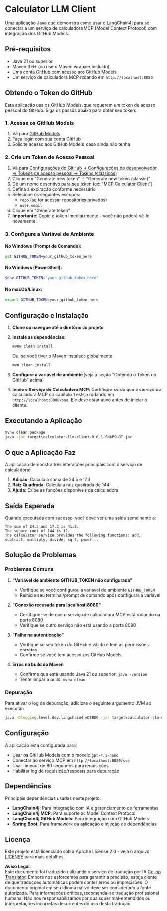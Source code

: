 <!--
CO_OP_TRANSLATOR_METADATA:
{
  "original_hash": "ac2459c0d5cc823922e3d9240a95028c",
  "translation_date": "2025-07-13T19:08:59+00:00",
  "source_file": "03-GettingStarted/03-llm-client/solution/java/README.md",
  "language_code": "br"
}
-->
# Calculator LLM Client

Uma aplicação Java que demonstra como usar o LangChain4j para se conectar a um serviço de calculadora MCP (Model Context Protocol) com integração dos GitHub Models.

## Pré-requisitos

- Java 21 ou superior
- Maven 3.6+ (ou use o Maven wrapper incluído)
- Uma conta GitHub com acesso aos GitHub Models
- Um serviço de calculadora MCP rodando em `http://localhost:8080`

## Obtendo o Token do GitHub

Esta aplicação usa os GitHub Models, que requerem um token de acesso pessoal do GitHub. Siga os passos abaixo para obter seu token:

### 1. Acesse os GitHub Models
1. Vá para [GitHub Models](https://github.com/marketplace/models)
2. Faça login com sua conta GitHub
3. Solicite acesso aos GitHub Models, caso ainda não tenha

### 2. Crie um Token de Acesso Pessoal
1. Vá para [Configurações do GitHub → Configurações de desenvolvedor → Tokens de acesso pessoal → Tokens (clássicos)](https://github.com/settings/tokens)
2. Clique em "Generate new token" → "Generate new token (classic)"
3. Dê um nome descritivo para seu token (ex: "MCP Calculator Client")
4. Defina a expiração conforme necessário
5. Selecione os seguintes escopos:
   - `repo` (se for acessar repositórios privados)
   - `user:email`
6. Clique em "Generate token"
7. **Importante**: Copie o token imediatamente - você não poderá vê-lo novamente!

### 3. Configure a Variável de Ambiente

#### No Windows (Prompt de Comando):
```cmd
set GITHUB_TOKEN=your_github_token_here
```

#### No Windows (PowerShell):
```powershell
$env:GITHUB_TOKEN="your_github_token_here"
```

#### No macOS/Linux:
```bash
export GITHUB_TOKEN=your_github_token_here
```

## Configuração e Instalação

1. **Clone ou navegue até o diretório do projeto**

2. **Instale as dependências**:
   ```cmd
   mvnw clean install
   ```
   Ou, se você tiver o Maven instalado globalmente:
   ```cmd
   mvn clean install
   ```

3. **Configure a variável de ambiente** (veja a seção "Obtendo o Token do GitHub" acima)

4. **Inicie o Serviço de Calculadora MCP**:
   Certifique-se de que o serviço de calculadora MCP do capítulo 1 esteja rodando em `http://localhost:8080/sse`. Ele deve estar ativo antes de iniciar o cliente.

## Executando a Aplicação

```cmd
mvnw clean package
java -jar target\calculator-llm-client-0.0.1-SNAPSHOT.jar
```

## O que a Aplicação Faz

A aplicação demonstra três interações principais com o serviço de calculadora:

1. **Adição**: Calcula a soma de 24.5 e 17.3
2. **Raiz Quadrada**: Calcula a raiz quadrada de 144
3. **Ajuda**: Exibe as funções disponíveis da calculadora

## Saída Esperada

Quando executada com sucesso, você deve ver uma saída semelhante a:

```
The sum of 24.5 and 17.3 is 41.8.
The square root of 144 is 12.
The calculator service provides the following functions: add, subtract, multiply, divide, sqrt, power...
```

## Solução de Problemas

### Problemas Comuns

1. **"Variável de ambiente GITHUB_TOKEN não configurada"**
   - Verifique se você configurou a variável de ambiente `GITHUB_TOKEN`
   - Reinicie seu terminal/prompt de comando após configurar a variável

2. **"Conexão recusada para localhost:8080"**
   - Certifique-se de que o serviço de calculadora MCP está rodando na porta 8080
   - Verifique se outro serviço não está usando a porta 8080

3. **"Falha na autenticação"**
   - Verifique se seu token do GitHub é válido e tem as permissões corretas
   - Confirme se você tem acesso aos GitHub Models

4. **Erros na build do Maven**
   - Confirme que está usando Java 21 ou superior: `java -version`
   - Tente limpar a build: `mvnw clean`

### Depuração

Para ativar o log de depuração, adicione o seguinte argumento JVM ao executar:
```cmd
java -Dlogging.level.dev.langchain4j=DEBUG -jar target\calculator-llm-client-0.0.1-SNAPSHOT.jar
```

## Configuração

A aplicação está configurada para:
- Usar os GitHub Models com o modelo `gpt-4.1-nano`
- Conectar ao serviço MCP em `http://localhost:8080/sse`
- Usar timeout de 60 segundos para requisições
- Habilitar log de requisição/resposta para depuração

## Dependências

Principais dependências usadas neste projeto:
- **LangChain4j**: Para integração com IA e gerenciamento de ferramentas
- **LangChain4j MCP**: Para suporte ao Model Context Protocol
- **LangChain4j GitHub Models**: Para integração com GitHub Models
- **Spring Boot**: Para framework da aplicação e injeção de dependências

## Licença

Este projeto está licenciado sob a Apache License 2.0 - veja o arquivo [LICENSE](../../../../../../03-GettingStarted/03-llm-client/solution/java/LICENSE) para mais detalhes.

**Aviso Legal**:  
Este documento foi traduzido utilizando o serviço de tradução por IA [Co-op Translator](https://github.com/Azure/co-op-translator). Embora nos esforcemos para garantir a precisão, esteja ciente de que traduções automáticas podem conter erros ou imprecisões. O documento original em seu idioma nativo deve ser considerado a fonte autorizada. Para informações críticas, recomenda-se tradução profissional humana. Não nos responsabilizamos por quaisquer mal-entendidos ou interpretações incorretas decorrentes do uso desta tradução.